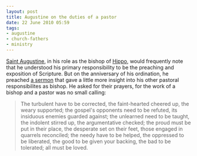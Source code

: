 ```yaml
---
layout: post
title: Augustine on the duties of a pastor
date: 22 June 2010 05:59
tags:
- augustine
- church-fathers
- ministry
---
```

<p><a href="http://en.wikipedia.org/wiki/Augustine_of_hippo">Saint Augustine</a>, in his role as the bishop of <a href="http://en.wikipedia.org/wiki/Hippo_Regius">Hippo</a>, would frequently note that he understood his primary responsibility to be the preaching and exposition of Scripture. But on the anniversary of his ordination, he preached <a href="http://www.amazon.com/Sermons-306-340-Works-Saint-Augustine/dp/1565480686">a sermon</a> that gave a little more insight into his other pastoral responsibilites as bishop. He asked for their prayers, for the work of a bishop and a pastor was no small calling:</p>
<blockquote>
The turbulent have to be corrected, the faint-hearted cheered up, the weary supported; the gospel's opponents need to be refuted, its insiduous enemies guarded against; the unlearned need to be taught, the indolent stirred up, the argumentative checked; the proud must be put in their place, the desperate set on their feet, those engaged in quarrels reconciled; the needy have to be helped, the oppressed to be liberated, the good to be given your backing, the bad to be tolerated; all must be loved.
</blockquote>
